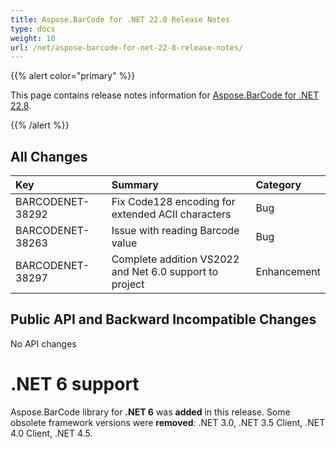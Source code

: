 ```yaml
---
title: Aspose.BarCode for .NET 22.8 Release Notes
type: docs
weight: 10
url: /net/aspose-barcode-for-net-22-8-release-notes/
---
```


{{% alert color="primary" %}} 

This page contains release notes information for [Aspose.BarCode for .NET 22.8](https://downloads.aspose.com/barcode/net/new-releases/aspose.barcode-for-.net-22.8/).

{{% /alert %}} 
## **All Changes**

|**Key**|**Summary**|**Category**|
| :- | :- | :- |
|BARCODENET-38292|Fix Code128 encoding for extended ACII characters|Bug|
|BARCODENET-38263|Issue with reading Barcode value|Bug|
|BARCODENET-38297|Complete addition VS2022 and Net 6.0 support to project|Enhancement|

## **Public API and Backward Incompatible Changes**

No API changes 

# **.NET 6 support**

Aspose.BarCode library for **.NET 6** was **added** in this release.
Some obsolete framework versions were **removed**: .NET 3.0, .NET 3.5 Client, .NET 4.0 Client, .NET 4.5.